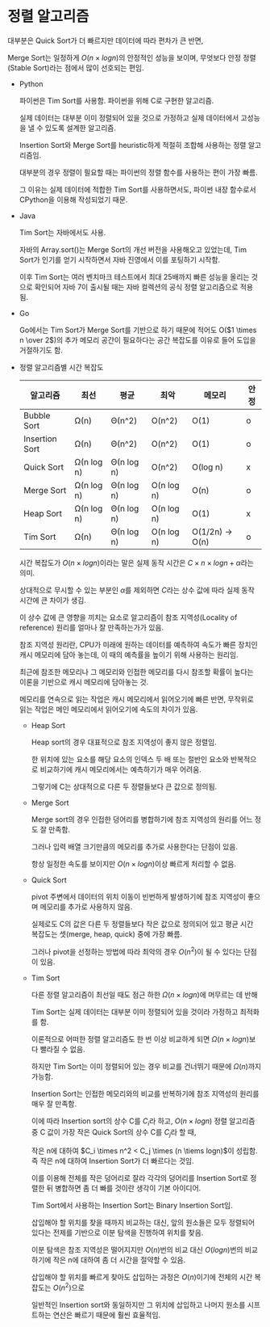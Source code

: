 # 정렬 알고리즘

대부분은 Quick Sort가 더 빠르지만 데이터에 따라 편차가 큰 반면,

Merge Sort는 일정하게 $O(n \times logn)$의 안정적인 성능을 보이며, 무엇보다 안정 정렬(Stable Sort)라는 점에서 많이 선호되는 편임.


- Python
  
  파이썬은 Tim Sort를 사용함. 파이썬을 위해 C로 구현한 알고리즘.

  실제 데이터는 대부분 이미 정렬되어 있을 것으로 가정하고 실제 데이터에서 고성능을 낼 수 있도록 설계한 알고리즘.

  Insertion Sort와 Merge Sort를 heuristic하게 적절히 조합해 사용하는 정렬 알고리즘임.
  
  대부분의 경우 정렬이 필요할 때는 파이썬의 정렬 함수를 사용하는 편이 가장 빠름.
  
  그 이유는 실제 데이터에 적합한 Tim Sort를 사용하면서도, 파이썬 내장 함수로서 CPython을 이용해 작성되었기 때문.


- Java

  Tim Sort는 자바에서도 사용.
  
  자바의 Array.sort()는 Merge Sort의 개선 버전을 사용해오고 있었는데, Tim Sort가 인기를 얻기 시작하면서 자바 진영에서 이를 포팅하기 시작함.
  
  이후 Tim Sort는 여러 벤치마크 테스트에서 최대 25배까지 빠른 성능을 올리는 것으로 확인되어 자바 7이 출시될 때는 자바 컬렉션의 공식 정렬 알고리즘으로 적용됨.


- Go

  Go에서는 Tim Sort가 Merge Sort를 기반으로 하기 때문에 적어도 O($1 \times n \over 2$)의 추가 메모리 공간이 필요하다는 공간 복잡도를 이유로 들어 도입을 거절하기도 함.



- 정렬 알고리즘별 시간 복잡도

  | 알고리즘       | 최선       | 평균       | 최악       | 메모리          | 안정 |
  | -------------- | ---------- | ---------- | ---------- | --------------- | ---- |
  | Bubble Sort    | Ω(n)       | Θ(n^2)     | O(n^2)     | O(1)            | o    |
  | Insertion Sort | Ω(n)       | Θ(n^2)     | O(n^2)     | O(1)            | o    |
  | Quick Sort     | Ω(n log n) | Θ(n log n) | O(n^2)     | O(log n)        | x    |
  | Merge Sort     | Ω(n log n) | Θ(n log n) | O(n log n) | O(n)            | o    |
  | Heap Sort      | Ω(n log n) | Θ(n log n) | O(n log n) | O(1)            | x    |
  | Tim Sort       | Ω(n)       | Θ(n log n) | O(n log n) | O(1/2n) -> O(n) | o    |
  
  
  시간 복잡도가 $O(n \times logn)$이라는 말은 실제 동작 시간은 $C \times n \times logn + \alpha$라는 의미.
  
  상대적으로 무시할 수 있는 부분인 $\alpha$를 제외하면 $C$라는 상수 값에 따라 실제 동작 시간에 큰 차이가 생김.
  
  이 상수 값에 큰 영향을 끼치는 요소로 알고리즘이 참조 지역성(Locality of reference) 원리를 얼마나 잘 만족하는가가 있음.
  
  
  
  참조 지역성 원리란, CPU가 미래에 원하는 데이터를 예측하여 속도가 빠른 장치인 캐시 메모리에 담아 놓는데, 이 때의 예측률을 높이기 위해 사용하는 원리임.
  
  최근에 참조한 메모리나 그 메모리와 인접한 메모리를 다시 참조할 확률이 높다는 이론을 기반으로 캐시 메모리에 담아놓는 것.
  
  메모리를 연속으로 읽는 작업은 캐시 메모리에서 읽어오기에 빠른 반면, 무작위로 읽는 작업은 메인 메모리에서 읽어오기에 속도의 차이가 있음.
  
  
  
  - Heap Sort
  
    Heap sort의 경우 대표적으로 참조 지역성이 좋지 않은 정렬임.
  
    한 위치에 있는 요소를 해당 요소의 인덱스 두 배 또는 절반인 요소와 반복적으로 비교하기에 캐시 메모리에서는 예측하기가 매우 어려움.
  
    그렇기에 C는 상대적으로 다른 두 정렬들보다 큰 값으로 정의됨.
  
  - Merge Sort
  
    Merge sort의 경우 인접한 덩어리를 병합하기에 참조 지역성의 원리를 어느 정도 잘 만족함.
  
    그러나 입력 배열 크기만큼의 메모리를 추가로 사용한다는 단점이 있음.
  
    항상 일정한 속도를 보이지만 $O(n \times logn)$이상 빠르게 처리할 수 없음.
  
  - Quick Sort
  
    pivot 주변에서 데이터의 위치 이동이 빈번하게 발생하기에 참조 지역성이 좋으며 메모리를 추가로 사용하지 않음.
  
    실제로도 C의 값은 다른 두 정렬들보다 작은 값으로 정의되어 있고 평균 시간 복잡도는 셋(merge, heap, quick) 중에 가장 빠름.
  
    그러나 pivot을 선정하는 방법에 따라 최악의 경우 $O(n^2)$이 될 수 있다는 단점이 있음.
  
  - Tim Sort
  
    다른 정렬 알고리즘이 최선일 때도 점근 하한 $\Omega(n \times logn)$에 머무르는 데 반해
  
    Tim Sort는 실제 데이터는 대부분 이미 정렬되어 있을 것이라 가정하고 최적화를 함.
  
    이론적으로 어떠한 정렬 알고리즘도 한 번 이상 비교하게 되면 $\Omega(n \times logn)$보다 빨라질 수 없음.
  
    하지만 Tim Sort는 이미 정렬되어 있는 경우 비교를 건너뛰기 때문에 $\Omega(n)$까지 가능함.
  
    
  
    Insertion Sort는 인접한 메모리와의 비교를 반복하기에 참조 지역성의 원리를 매우 잘 만족함.
  
    이에 따라 Insertion sort의 상수 C를 $C_i$라 하고, $O(n \times logn)$ 정렬 알고리즘 중 C 값이 가장 작은 Quick Sort의 상수 C를 $C_j$라 할 때,
  
    작은 n에 대하여 $C_i \times n^2 < C_j \times (n \tiems logn)$이 성립함. 즉 작은 n에 대하여 Insertion Sort가 더 빠르다는 것임.
  
    이를 이용해 전체를 작은 덩어리로 잘라 각각의 덩어리를 Insertion Sort로 정렬한 뒤 병합하면 좀 더 빠를 것이란 생각이 기본 아이디어.
  
    
  
    Tim Sort에서 사용하는 Insertion Sort는 Binary Insertion Sort임.
  
    삽입해야 할 위치를 찾을 때까지 비교하는 대신, 앞의 원소들은 모두 정렬되어 있다는 전제를 기반으로 이분 탐색을 진행하여 위치를 찾음.
  
    이분 탐색은 참조 지역성은 떨어지지만 $O(n)$번의 비교 대신 $O(logn)$번의 비교 하기에 작은 n에 대하여 좀 더 시간을 절약할 수 있음.
  
    삽입해야 할 위치를 빠르게 찾아도 삽입하는 과정은 $O(n)$이기에 전체의 시간 복잡도는 $O(n^2)$으로
  
    일반적인 Insertion sort와 동일하지만 그 위치에 삽입하고 나머지 원소를 시프트하는 연산은 빠르기 때문에 훨씬 효율적임.
  
    
  
    
  